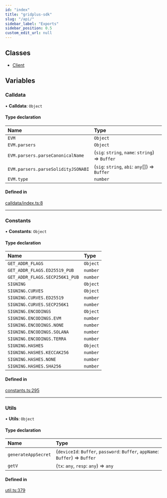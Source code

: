 ```yaml
---
id: "index"
title: "gridplus-sdk"
slug: "/api/"
sidebar_label: "Exports"
sidebar_position: 0.5
custom_edit_url: null
---
```


## Classes

- [Client](classes/Client)

## Variables

### Calldata

• **Calldata**: `Object`

#### Type declaration

| Name | Type |
| :------ | :------ |
| `EVM` | `Object` |
| `EVM.parsers` | `Object` |
| `EVM.parsers.parseCanonicalName` | (`sig`: `string`, `name`: `string`) => `Buffer` |
| `EVM.parsers.parseSolidityJSONABI` | (`sig`: `string`, `abi`: `any`[]) => `Buffer` |
| `EVM.type` | `number` |

#### Defined in

[calldata/index.ts:8](https://github.com/GridPlus/gridplus-sdk/blob/f0e0175/src/calldata/index.ts#L8)

___

### Constants

• **Constants**: `Object`

#### Type declaration

| Name | Type |
| :------ | :------ |
| `GET_ADDR_FLAGS` | `Object` |
| `GET_ADDR_FLAGS.ED25519_PUB` | `number` |
| `GET_ADDR_FLAGS.SECP256K1_PUB` | `number` |
| `SIGNING` | `Object` |
| `SIGNING.CURVES` | `Object` |
| `SIGNING.CURVES.ED25519` | `number` |
| `SIGNING.CURVES.SECP256K1` | `number` |
| `SIGNING.ENCODINGS` | `Object` |
| `SIGNING.ENCODINGS.EVM` | `number` |
| `SIGNING.ENCODINGS.NONE` | `number` |
| `SIGNING.ENCODINGS.SOLANA` | `number` |
| `SIGNING.ENCODINGS.TERRA` | `number` |
| `SIGNING.HASHES` | `Object` |
| `SIGNING.HASHES.KECCAK256` | `number` |
| `SIGNING.HASHES.NONE` | `number` |
| `SIGNING.HASHES.SHA256` | `number` |

#### Defined in

[constants.ts:295](https://github.com/GridPlus/gridplus-sdk/blob/f0e0175/src/constants.ts#L295)

___

### Utils

• **Utils**: `Object`

#### Type declaration

| Name | Type |
| :------ | :------ |
| `generateAppSecret` | (`deviceId`: `Buffer`, `password`: `Buffer`, `appName`: `Buffer`) => `Buffer` |
| `getV` | (`tx`: `any`, `resp`: `any`) => `any` |

#### Defined in

[util.ts:379](https://github.com/GridPlus/gridplus-sdk/blob/f0e0175/src/util.ts#L379)
